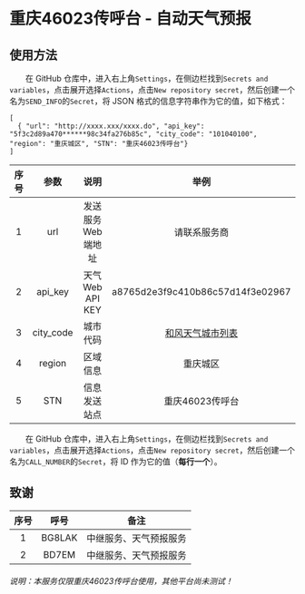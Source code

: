 # 重庆46023传呼台 - 自动天气预报
## 使用方法
　　在 GitHub 仓库中，进入右上角`Settings`，在侧边栏找到`Secrets and variables`，点击展开选择`Actions`，点击`New repository secret`，然后创建一个名为`SEND_INFO`的`Secret`，将 JSON 格式的信息字符串作为它的值，如下格式：  
```
[
  { "url": "http://xxxx.xxx/xxxx.do", "api_key": "5f3c2d89a470******98c34fa276b85c", "city_code": "101040100", "region": "重庆城区", "STN": "重庆46023传呼台"}
]
```
|序号|参数|说明|举例|
| :------------: | :------------: | :------------: | :------------: |
|1|url|发送服务Web端地址|请联系服务商|
|2|api_key|天气Web API KEY|a8765d2e3f9c410b86c57d14f3e02967|
|3|city_code|城市代码|[和风天气城市列表](https://github.com/qwd/LocationList/blob/master/China-City-List-latest.csv)|
|4|region|区域信息|重庆城区|
|5|STN|信息发送站点|重庆46023传呼台|

　　在 GitHub 仓库中，进入右上角`Settings`，在侧边栏找到`Secrets and variables`，点击展开选择`Actions`，点击`New repository secret`，然后创建一个名为`CALL_NUMBER`的`Secret`，将 ID 作为它的值（**每行一个**）。

## 致谢
|序号|呼号|备注|
| :------------: | :------------: | :------------: |
|1|BG8LAK|中继服务、天气预报服务|
|2|BD7EM|中继服务、天气预报服务|

###### 说明：本服务仅限重庆46023传呼台使用，其他平台尚未测试！
